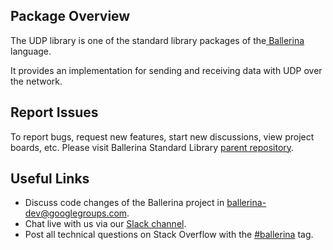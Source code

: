 ## Package Overview

The UDP library is one of the standard library packages of the<a target="_blank" href="https://ballerina.io/"> Ballerina</a> language.

It provides an implementation for sending and receiving data with UDP over the network.

## Report Issues

To report bugs, request new features, start new discussions, view project boards, etc. Please visit Ballerina Standard Library [parent repository](https://github.com/ballerina-platform/ballerina-standard-library).

## Useful Links

* Discuss code changes of the Ballerina project in [ballerina-dev@googlegroups.com](mailto:ballerina-dev@googlegroups.com).
* Chat live with us via our [Slack channel](https://ballerina.io/community/slack/).
* Post all technical questions on Stack Overflow with the [#ballerina](https://stackoverflow.com/questions/tagged/ballerina) tag.
